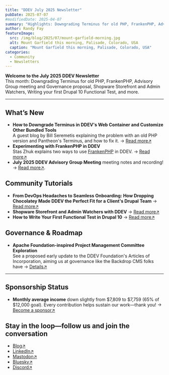 ```yaml
---
title: "DDEV July 2025 Newsletter"
pubDate: 2025-07-07
#modifiedDate: 2025-04-07
summary: "Highlights: Downgrading Terminus for old PHP, FrankenPHP, Advisory Group meeting and Governance proposal, Shopware Storefront and Admin Watchers, Writing your first Drupal 10 Functional Test, and more."
author: Randy Fay
featureImage:
  src: /img/blog/2025/07/mount-garfield-morning.jpg
  alt: Mount Garfield this morning, Palisade, Colorado, USA
  caption: "Mount Garfield this morning, Palisade, Colorado, USA"
categories:
  - Community
  - Newsletters
---
```


**Welcome to the July 2025 DDEV Newsletter**  
This month: Downgrading Terminus for old PHP, FrankenPHP, Advisory Group meeting and Governance proposal, Shopware Storefront and Admin Watchers, Writing your first Drupal 10 Functional Test, and more.

---

## What’s New

- **How to Downgrade Terminus in DDEV's Web Container and Customize Other Bundled Tools**  
  A guest blog by Bill Seremetis explaining the problem with an old PHP version and Pantheon's Terminus, and how to fix it. → [Read more↗](ddev-bundled-tools-using-custom-versions.md)
- **Experimenting with FrankenPHP in DDEV**  
  Stas Zhuk explains two ways to use [FrankenPHP](https://frankenphp.org/) in DDEV. → [Read more↗](using-frankenphp-with-ddev.md)
- **July 2025 DDEV Advisory Group Meeting** meeting notes and recording! → [Read more↗](https://github.com/orgs/ddev/discussions/7373).

## Community Tutorials

- **From DevOps Headaches to Seamless Onboarding: How Dropping Chocolatey Made DDEV the Perfect Fit for a Client's Drupal Team** → [Read more↗](https://colan.pro/blog/dropping-chocolatey-for-ddev-on-windows-drupal-development/)
- **Shopware Storefront and Admin Watchers with DDEV** → [Read more↗](https://notebook.vanwittlaer.de/ddev-for-shopware/storefront-and-admin-watchers-with-ddev)
- **How to Write Your First Functional Test in Drupal 10** → [Read more↗](https://eduardotelaya.com/blog/technology/2025-05-26-how-to-write-your-first-functional-test-in-drupal-10/)

## Governance & Roadmap

- **Apache Foundation-inspired Project Management Committee Exploration**  
  See a proposed early update to the DDEV Foundation's Articles of Incorporation, aiming us at governance like the Backdrop CMS folks have → [Details↗](https://docs.google.com/document/d/1MXatsz2FMBSnllnUArNCv562x0T2-EF1OwqsFEU9_-M/edit?usp=sharing)

---

## Sponsorship Status

- **Monthly average income** down slightly from $7,809 to $7,759 (65% of $12,000 goal). Every contribution helps sustain our work—thank you! → [Become a sponsor↗](https://github.com/sponsors/ddev)

## Stay in the loop—follow us and join the conversation

- [Blog↗](https://ddev.com/blog/)
- [LinkedIn↗](https://www.linkedin.com/company/ddev-foundation)
- [Mastodon↗](https://fosstodon.org/@ddev)
- [Bluesky↗](https://bsky.app/profile/ddev.bsky.social)
- [Discord↗](/s/discord)
